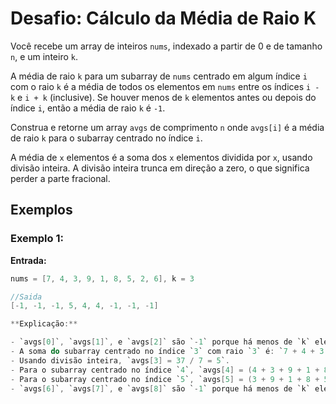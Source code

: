 # Desafio: Cálculo da Média de Raio K

Você recebe um array de inteiros `nums`, indexado a partir de 0 e de tamanho `n`, e um inteiro `k`.

A média de raio `k` para um subarray de `nums` centrado em algum índice `i` com o raio `k` é a média de todos os elementos em `nums` entre os índices `i - k` e `i + k` (inclusive). Se houver menos de `k` elementos antes ou depois do índice `i`, então a média de raio `k` é `-1`.

Construa e retorne um array `avgs` de comprimento `n` onde `avgs[i]` é a média de raio `k` para o subarray centrado no índice `i`.

A média de `x` elementos é a soma dos `x` elementos dividida por `x`, usando divisão inteira. A divisão inteira trunca em direção a zero, o que significa perder a parte fracional.

## Exemplos

### Exemplo 1:

**Entrada:**

```C#
nums = [7, 4, 3, 9, 1, 8, 5, 2, 6], k = 3

//Saida
[-1, -1, -1, 5, 4, 4, -1, -1, -1]

**Explicação:**

- `avgs[0]`, `avgs[1]`, e `avgs[2]` são `-1` porque há menos de `k` elementos antes de cada índice.
- A soma do subarray centrado no índice `3` com raio `3` é: `7 + 4 + 3 + 9 + 1 + 8 + 5 = 37`.
- Usando divisão inteira, `avgs[3] = 37 / 7 = 5`.
- Para o subarray centrado no índice `4`, `avgs[4] = (4 + 3 + 9 + 1 + 8 + 5 + 2) / 7 = 4`.
- Para o subarray centrado no índice `5`, `avgs[5] = (3 + 9 + 1 + 8 + 5 + 2 + 6) / 7 = 4`.
- `avgs[6]`, `avgs[7]`, e `avgs[8]` são `-1` porque há menos de `k` elementos após cada índice.